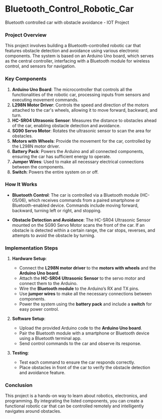 # Bluetooth_Control_Robotic_Car
Bluetooth controlled car with obstacle avoidance - IOT Project
### Project Overview

This project involves building a Bluetooth-controlled robotic car that features obstacle detection and avoidance using various electronic components. The system is based on an Arduino Uno board, which serves as the central controller, interfacing with a Bluetooth module for wireless control, and sensors for navigation.

### Key Components

1. **Arduino Uno Board**: The microcontroller that controls all the functionalities of the robotic car, processing inputs from sensors and executing movement commands.
2. **L298N Motor Driver**: Controls the speed and direction of the motors attached to the car's wheels, allowing it to move forward, backward, and turn.
3. **HC-SR04 Ultrasonic Sensor**: Measures the distance to obstacles ahead of the car, enabling obstacle detection and avoidance.
4. **SG90 Servo Motor**: Rotates the ultrasonic sensor to scan the area for obstacles.
5. **Motors with Wheels**: Provide the movement for the car, controlled by the L298N motor driver.
6. **Battery Pack**: Powers the Arduino and all connected components, ensuring the car has sufficient energy to operate.
7. **Jumper Wires**: Used to make all necessary electrical connections between the components.
8. **Switch**: Powers the entire system on or off.

### How It Works

- **Bluetooth Control**: The car is controlled via a Bluetooth module (HC-05/06), which receives commands from a paired smartphone or Bluetooth-enabled device. Commands include moving forward, backward, turning left or right, and stopping.
  
- **Obstacle Detection and Avoidance**: The HC-SR04 Ultrasonic Sensor mounted on the SG90 Servo Motor scans the front of the car. If an obstacle is detected within a certain range, the car stops, reverses, and attempts to avoid the obstacle by turning.

### Implementation Steps

1. **Hardware Setup**:
   - Connect the **L298N motor driver** to the **motors with wheels** and the **Arduino Uno board**.
   - Attach the **HC-SR04 Ultrasonic Sensor** to the servo motor and connect them to the Arduino.
   - Wire the **Bluetooth module** to the Arduino’s RX and TX pins.
   - Use **jumper wires** to make all the necessary connections between components.
   - Power the system using the **battery pack** and include a **switch** for easy power control.

2. **Software Setup**:
   - Upload the provided Arduino code to the **Arduino Uno board**.
   - Pair the Bluetooth module with a smartphone or Bluetooth device using a Bluetooth terminal app.
   - Send control commands to the car and observe its response.

3. **Testing**:
   - Test each command to ensure the car responds correctly.
   - Place obstacles in front of the car to verify the obstacle detection and avoidance feature.

### Conclusion

This project is a hands-on way to learn about robotics, electronics, and programming. By integrating the listed components, you can create a functional robotic car that can be controlled remotely and intelligently navigates around obstacles.
